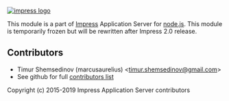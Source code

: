 [![impress logo](http://habrastorage.org/files/d67/1b3/be5/d671b3be591d47a9bd10fe857e9d5319.png)](https://github.com/metarhia/impress-cli)

This module is a part of [Impress](https://github.com/metarhia/impress)
Application Server for [node.js](http://nodejs.org). This module is temporarily
frozen but will be rewritten after Impress 2.0 release.

## Contributors

- Timur Shemsedinov (marcusaurelius) &lt;timur.shemsedinov@gmail.com&gt;
- See github for full [contributors list](https://github.com/metarhia/impress-cli/graphs/contributors)

Copyright (c) 2015-2019 Impress Application Server contributors
